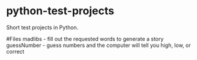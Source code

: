 # python-test-projects
Short test projects in Python.

#Files
madlibs - fill out the requested words to generate a story
guessNumber - guess numbers and the computer will tell you high, low, or correct
